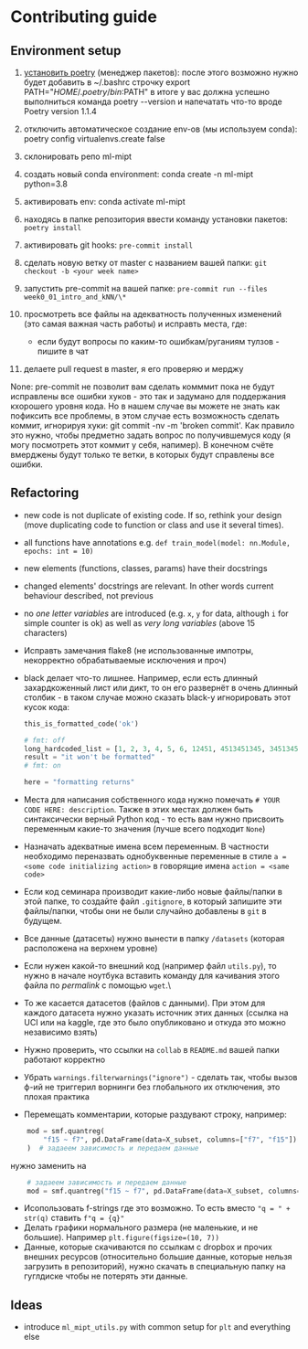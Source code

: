 # Contributing guide

## Environment setup

1. [установить poetry](https://python-poetry.org/docs/#installation) (менеджер пакетов):
   после этого возможно нужно будет добавить в ~/.bashrc строчку export
   PATH="$HOME/.poetry/bin:$PATH" в итоге у вас должна успешно выполниться команда poetry
   --version и напечатать что-то вроде Poetry version 1.1.4
1. отключить автоматическое создание env-ов (мы используем conda): poetry config
   virtualenvs.create false
1. склонировать репо ml-mipt
1. создать новый conda environment: conda create -n ml-mipt python=3.8
1. активировать env: conda activate ml-mipt
1. находясь в папке репозитория ввести команду установки пакетов: `poetry install`
1. активировать git hooks: `pre-commit install`
1. сделать новую ветку от master с названием вашей папки:
   `git checkout -b <your week name>`
1. запустить pre-commit на вашей папке: `pre-commit run --files week0_01_intro_and_kNN/\*`
1. просмотреть все файлы на адекватность полученных изменений (это самая важная часть
   работы) и исправть места, где:

   - если будут вопросы по каким-то ошибкам/руганиям тулзов - пишите в чат

1. делаете pull request в master, я его проверяю и мерджу

None: pre-commit не позволит вам сделать комммит пока не будут исправлены все ошибки
хуков - это так и задумано для поддержания кхорошего уровня кода. Но в нашем случае вы
можете не знать как пофиксить все проблемы, в этом случае есть возможность сделать коммит,
игнорируя хуки: git commit -nv -m 'broken commit'. Как правило это нужно, чтобы предметно
задать вопрос по получившемуся коду (я могу посмотреть этот коммит у себя, напимер). В
конечном счёте вмерджены будут только те ветки, в которых будут справлены все ошибки.

## Refactoring

- new code is not duplicate of existing code. If so, rethink your design (move duplicating
  code to function or class and use it several times).
- all functions have annotations e.g.
  `def train_model(model: nn.Module, epochs: int = 10)`
- new elements (functions, classes, params) have their docstrings
- changed elements' docstrings are relevant. In other words current behaviour described,
  not previous
- no _one letter variables_ are introduced (e.g. `x`, `y` for data, although `i` for
  simple counter is ok) as well as _very long variables_ (above 15 characters)

- Исправть замечания flake8 (не использованные импотры, некорректно обрабатываемые
  исключения и проч)
- black делает что-то лишнее. Например, если есть длинный захардкоженный лист или дикт, то
  он его развернёт в очень длинный столбик - в таком случае можно сказать black-у
  игнорировать этот кусок кода:

  ```python
  this_is_formatted_code('ok')

  # fmt: off
  long_hardcoded_list = [1, 2, 3, 4, 5, 6, 12451, 4513451345, 34513451345]
  result = "it won't be formatted"
  # fmt: on

  here = "formatting returns"
  ```

- Места для написания собственного кода нужно помечать `# YOUR CODE HERE: description`.
  Также в этих местах должен быть синтаксически верный Python код - то есть вам нужно
  присвоить переменным какие-то значения (лучше всего подходит `None`)
- Назначать адекватные имена всем переменным. В частности необходимо переназвать
  однобуквенные переменные в стиле `a = <some code initializing action>` в говорящие имена
  `action = <same code>`
- Если код семинара производит какие-либо новые файлы/папки в этой папке, то создайте файл
  `.gitignore`, в который запишите эти файлы/папки, чтобы они не были случайно добавлены в
  `git` в будущем.
- Все данные (датасеты) нужно вынести в папку `/datasets` (которая расположена на верхнем
  уровне)
- Если нужен какой-то внешний код (например файл `utils.py`), то нужно в начале ноутбука
  вставить команду для качивания этого файла по _permalink_ с помощью `wget`.\
- То же касается датасетов (файлов с данными). При этом для каждого датасета нужно указать
  источник этих данных (ссылка на UCI или на kaggle, где это было опубликовано и откуда
  это можно независимо взять)
- Нужно проверить, что ссылки на `collab` в `README.md` вашей папки работают корректно
- Убрать `warnings.filterwarnings("ignore")` - сделать так, чтобы вызов ф-ий не триггерил
  ворнинги без глобального их отключения, это плохая практика
- Перемещать комментарии, которые раздувают строку, например:

```python
    mod = smf.quantreg(
        "f15 ~ f7", pd.DataFrame(data=X_subset, columns=["f7", "f15"])
    )  # задаеем зависимость и передаем данные
```

нужно заменить на

```python
    # задаеем зависимость и передаем данные
    mod = smf.quantreg("f15 ~ f7", pd.DataFrame(data=X_subset, columns=["f7", "f15"]))
```

- Исопользовать f-strings где это возможно. То есть вместо `"q = " + str(q)` ставить
  `f"q = {q}"`
- Делать графики нормального размера (не маленькие, и не большие). Например
  `plt.figure(figsize=(10, 7))`
- Данные, которые скачиваются по ссылкам с dropbox и прочих внешних ресурсов (относительно
  большие данные, которые нельзя загрузить в репозиторий), нужно скачать в специальную
  папку на гуглдиске чтобы не потерять эти данные.

## Ideas

- introduce `ml_mipt_utils.py` with common setup for `plt` and everything else
